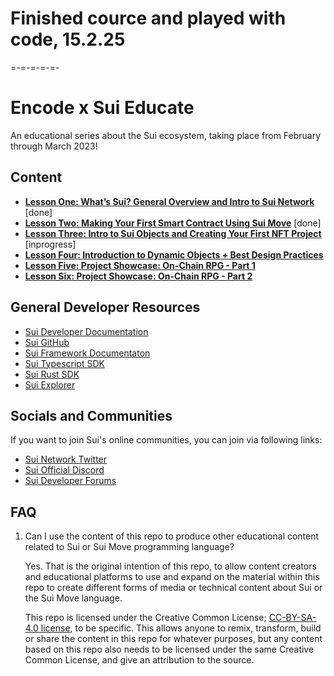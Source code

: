 # Finished cource and played with code, 15.2.25
=-=-=-=-=-

# Encode x Sui Educate

An educational series about the Sui ecosystem, taking place from February through March 2023!

## Content

- [**Lesson One: What’s Sui? General Overview and Intro to Sui Network**](./lesson-1/) [done]
- [**Lesson Two: Making Your First Smart Contract Using Sui Move**](./lesson-2/) [done]
- [**Lesson Three: Intro to Sui Objects and Creating Your First NFT Project**](./lesson-3/) [inprogress]
- [**Lesson Four: Introduction to Dynamic Objects + Best Design Practices**](./lesson-4/)
- [**Lesson Five: Project Showcase: On-Chain RPG - Part 1**](./lesson-5/)
- [**Lesson Six: Project Showcase: On-Chain RPG - Part 2**](./lesson-6/)

## General Developer Resources

- [Sui Developer Documentation](https://docs.sui.io/build)
- [Sui GitHub](https://github.com/MystenLabs/sui)
- [Sui Framework Documentaton](https://github.com/MystenLabs/sui/tree/main/crates/sui-framework/docs)
- [Sui Typescript SDK](https://github.com/MystenLabs/sui/tree/main/sdk/typescript)
- [Sui Rust SDK](https://github.com/MystenLabs/sui/tree/main/crates/sui-sdk)
- [Sui Explorer](https://explorer.sui.io/)

## Socials and Communities

If you want to join Sui's online communities, you can join via following links:

- [Sui Network Twitter](https://twitter.com/SuiNetwork)
- [Sui Official Discord](https://discord.gg/sui)
- [Sui Developer Forums](https://forums.sui.io/)

## FAQ

1. Can I use the content of this repo to produce other educational content related to Sui or Sui Move programming language?

   Yes. That is the original intention of this repo, to allow content creators and educational platforms to use and expand on the material within this repo to create different forms of media or technical content about Sui or the Sui Move language.

   This repo is licensed under the Creative Common License; [CC-BY-SA-4.0 license](./LICENSE), to be specific. This allows anyone to remix, transform, build or share the content in this repo for whatever purposes, but any content based on this repo also needs to be licensed under the same Creative Common License, and give an attribution to the source.
